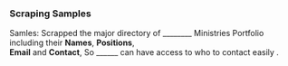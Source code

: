 ### Scraping Samples
Samles: Scrapped the major directory of ________ Ministries Portfolio including their <b>Names</b>, <b>Positions</b>, \
<b>Email</b>  and <b>Contact</b>, So ______ can have access to who to contact easily .
